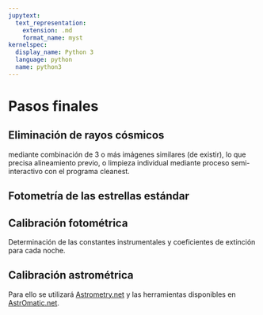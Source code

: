 ```yaml
---
jupytext:
  text_representation:
    extension: .md
    format_name: myst
kernelspec:
  display_name: Python 3
  language: python
  name: python3
---
```



# Pasos finales  


## Eliminación de rayos cósmicos
mediante combinación de 3 o más imágenes similares (de existir), lo que precisa alineamiento previo, o limpieza individual mediante proceso semi-interactivo con el programa cleanest.

## Fotometría de las estrellas estándar

## Calibración fotométrica
Determinación de las constantes instrumentales y coeficientes de extinción para cada noche.


## Calibración astrométrica
Para ello se utilizará [Astrometry.net](http://astrometry.net/) y las herramientas disponibles en [AstrOmatic.net](15http://www.astromatic.net/).


